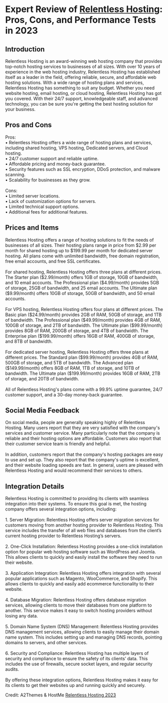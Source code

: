 <h1>Expert Review of <a href="https://a2themes.com/relentless-hosting-reviews">Relentless Hosting</a>: Pros, Cons, and Performance Tests in 2023</h1>
<h2>Introduction</h2>
Relentless Hosting is an award-winning web hosting company that provides top-notch hosting services to businesses of all sizes. With over 10 years of experience in the web hosting industry, Relentless Hosting has established itself as a leader in the field, offering reliable, secure, and affordable web hosting solutions. With a wide range of hosting plans and services, Relentless Hosting has something to suit any budget. Whether you need website hosting, email hosting, or cloud hosting, Relentless Hosting has got you covered. With their 24/7 support, knowledgeable staff, and advanced technology, you can be sure you're getting the best hosting solution for your business.
<h2>Pros and Cons</h2>
Pros: <br>• Relentless Hosting offers a wide range of hosting plans and services, including shared hosting, VPS hosting, Dedicated servers, and Cloud hosting. <br>• 24/7 customer support and reliable uptime.<br>• Affordable pricing and money-back guarantee.<br>• Security features such as SSL encryption, DDoS protection, and malware scanning.<br>• Scalability for businesses as they grow.<br><br>Cons: <br>• Limited server locations.<br>• Lack of customization options for servers.<br>• Limited technical support options.<br>• Additional fees for additional features.
<h2>Prices and Items</h2>
Relentless Hosting offers a range of hosting solutions to fit the needs of businesses of all sizes. Their hosting plans range in price from $2.99 per month for shared hosting up to $199.99 per month for dedicated server hosting. All plans come with unlimited bandwidth, free domain registration, free email accounts, and free SSL certificates.<br><br>For shared hosting, Relentless Hosting offers three plans at different prices. The Starter plan ($2.99/month) offers 1GB of storage, 10GB of bandwidth, and 10 email accounts. The Professional plan ($4.99/month) provides 5GB of storage, 25GB of bandwidth, and 25 email accounts. The Ultimate plan ($9.99/month) offers 10GB of storage, 50GB of bandwidth, and 50 email accounts.<br><br>For VPS hosting, Relentless Hosting offers four plans at different prices. The Basic plan ($24.99/month) provides 2GB of RAM, 50GB of storage, and 1TB of bandwidth. The Professional plan ($49.99/month) provides 4GB of RAM, 100GB of storage, and 2TB of bandwidth. The Ultimate plan ($99.99/month) provides 8GB of RAM, 200GB of storage, and 4TB of bandwidth. The Enterprise plan ($199.99/month) offers 16GB of RAM, 400GB of storage, and 8TB of bandwidth.<br><br>For dedicated server hosting, Relentless Hosting offers three plans at different prices. The Standard plan ($99.99/month) provides 4GB of RAM, 500GB of storage, and 5TB of bandwidth. The Advanced plan ($149.99/month) offers 8GB of RAM, 1TB of storage, and 10TB of bandwidth. The Ultimate plan ($199.99/month) provides 16GB of RAM, 2TB of storage, and 20TB of bandwidth.<br><br>All of Relentless Hosting's plans come with a 99.9% uptime guarantee, 24/7 customer support, and a 30-day money-back guarantee.
<h2>Social Media Feedback</h2>
On social media, people are generally speaking highly of Relentless Hosting. Many users report that they are very satisfied with the company's services and customer service. Many particularly note that the company is reliable and their hosting options are affordable. Customers also report that their customer service team is friendly and helpful.<br><br>In addition, customers report that the company's hosting packages are easy to use and set up. They also report that the company's uptime is excellent, and their website loading speeds are fast. In general, users are pleased with Relentless Hosting and would recommend their services to others.
<h2>Integration Details</h2>
Relentless Hosting is committed to providing its clients with seamless integration into their systems. To ensure this goal is met, the hosting company offers several integration options, including:<br><br>1. Server Migration: Relentless Hosting offers server migration services for customers moving from another hosting provider to Relentless Hosting. This service includes the transfer of all web files and databases from the client’s current hosting provider to Relentless Hosting’s servers. <br><br>2. One-Click Installation: Relentless Hosting provides a one-click installation option for popular web hosting software such as WordPress and Joomla. This allows clients to quickly and easily install the software they need to run their website. <br><br>3. Application Integration: Relentless Hosting offers integration with several popular applications such as Magento, WooCommerce, and Shopify. This allows clients to quickly and easily add ecommerce functionality to their website. <br><br>4. Database Migration: Relentless Hosting offers database migration services, allowing clients to move their databases from one platform to another. This service makes it easy to switch hosting providers without losing any data.<br><br>5. Domain Name System (DNS) Management: Relentless Hosting provides DNS management services, allowing clients to easily manage their domain name system. This includes setting up and managing DNS records, pointing domains to servers, and other services. <br><br>6. Security and Compliance: Relentless Hosting has multiple layers of security and compliance to ensure the safety of its clients’ data. This includes the use of firewalls, secure socket layers, and regular security audits. <br><br>By offering these integration options, Relentless Hosting makes it easy for its clients to get their websites up and running quickly and securely.
<p>Credit: A2Themes & HostMe <a href="https://a2themes.com/relentless-hosting-reviews">Relentless Hosting 2023</a></p>